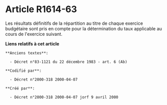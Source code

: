 # Article R1614-63

Les résultats définitifs de la répartition au titre de chaque exercice budgétaire sont pris en compte pour la détermination
du taux applicable au cours de l'exercice suivant.

**Liens relatifs à cet article**

	**Anciens textes**:

	  - Décret n°83-1121 du 22 décembre 1983 - art. 6 (Ab)

	**Codifié par**:

	  - Décret n°2000-318 2000-04-07

	**Créé par**:

	  - Décret n°2000-318 2000-04-07 jorf 9 avril 2000
